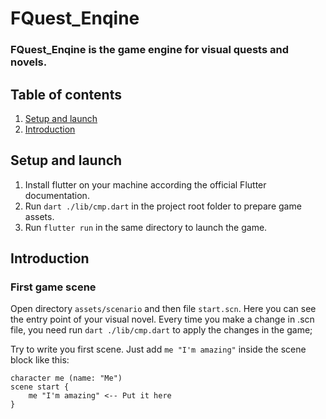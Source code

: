 # FQuest_Enqine
### FQuest_Enqine is the game engine for visual quests and novels.

## Table of contents
1. [Setup and launch](#setup-and-launch)
2. [Introduction](#introduction)

## Setup and launch 
1. Install flutter on your machine according the official Flutter documentation.
2. Run ```dart ./lib/cmp.dart``` in the project root folder to prepare game assets.
3. Run ```flutter run``` in the same directory to launch the game.

## Introduction 
### First game scene
Open directory `assets/scenario` and then file `start.scn`. 
Here you can see the entry point of your visual novel. Every time you make a change in .scn file, 
you need run ```dart ./lib/cmp.dart``` to apply the changes in the game;

Try to write you first scene. Just add ```me "I'm amazing"``` inside the scene block like this:
```
character me (name: "Me")
scene start {
    me "I'm amazing" <-- Put it here
}
```